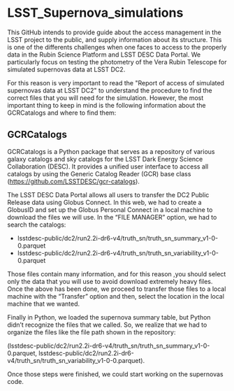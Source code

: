 # LSST_Supernova_simulations
This GitHub intends to provide guide about the access management in the LSST project to the public, and supply information about its structure. This is one of the differents challenges when one faces to access to the properly data in the Rubin Science Platform and LSST DESC Data Portal. We particularly focus on testing the photometry of the Vera Rubin Telescope for simulated supernovas data at LSST DC2.

For this reason is very important to read the "Report of access of simulated supernovas data at LSST DC2" to understand the procedure to find the correct files that you will need for the simulation. However, the most important thing to keep in mind is the following information about the GCRCatalogs and where to find them:

## GCRCatalogs
GCRCatalogs is a Python package that serves as a repository of various galaxy catalogs and sky catalogs for the LSST Dark Energy Science Collaboration (DESC). It provides a unified user interface to access all catalogs by using the Generic Catalog Reader (GCR) base class (https://github.com/LSSTDESC/gcr-catalogs). 

The LSST DESC Data Portal allows all users to transfer the DC2 Public Release data using Globus Connect. In this web,  we had to create a GlobusID and set up the Globus Personal Connect in a local machine to download the files we will use. In the “FILE MANAGER” option, we had to search the catalogs:

* lsstdesc-public/dc2/run2.2i-dr6-v4/truth_sn/truth_sn_summary_v1-0-0.parquet
* lsstdesc-public/dc2/run2.2i-dr6-v4/truth_sn/truth_sn_variability_v1-0-0.parquet

Those files contain many information, and for this reason ,you should select only the data that you will use to avoid download extremely heavy files. Once the above has been done, we proceed to transfer those files to a local machine with the “Transfer” option and then, select the location in the local machine that we wanted.

Finally in Python, we loaded the supernova summary table, but Python didn’t recognize the files that we called. So, we realize that we had to organize the files like the file path shown in the repository:

(lsstdesc-public/dc2/run2.2i-dr6-v4/truth_sn/truth_sn_summary_v1-0-0.parquet, lsstdesc-public/dc2/run2.2i-dr6-v4/truth_sn/truth_sn_variability_v1-0-0.parquet).

Once those steps were finished, we could start working on the supernovas code.

